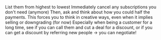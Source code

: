 List them from highest to lowest
Immediately cancel any subscriptions you don't need (anymore)
Then, ask and think about how you could half the payments. This forces you to think in creative ways, even when it implies selling or downgrading (for now)
Especially when being a customer for a long time, see if you can call them and cut a deal for a discount, or if you can get a discount by referring new people → you can negotiate!
